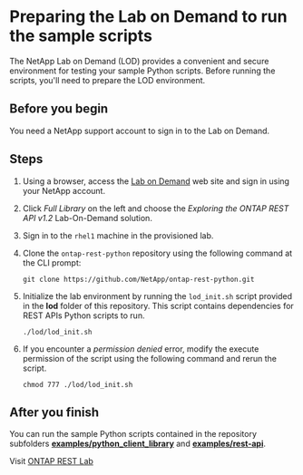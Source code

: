 # Preparing the Lab on Demand to run the sample scripts

The NetApp Lab on Demand (LOD) provides a convenient and secure environment for testing your sample Python scripts. Before running the scripts, you'll need to prepare the LOD environment.

## Before you begin

You need a NetApp support account to sign in to the Lab on Demand.

## Steps

1. Using a browser, access the [Lab on Demand](https://handsonlabs.netapp.com/lab/ontapapi-hol) web site and sign in using your NetApp account.

2. Click *Full Library* on the left and choose the *Exploring the ONTAP REST API v1.2* Lab-On-Demand solution.

3. Sign in to the `rhel1` machine in the provisioned lab.

4. Clone the `ontap-rest-python` repository using the following command at the CLI prompt:

   `git clone https://github.com/NetApp/ontap-rest-python.git`

5. Initialize the lab environment by running the `lod_init.sh` script provided in the **lod** folder of this repository. This script contains dependencies for REST APIs Python scripts to run.

   `./lod/lod_init.sh`

6. If you encounter a *permission denied* error, modify the execute permission of the script using the following command and rerun the script.

   `chmod 777 ./lod/lod_init.sh`

## After you finish

You can run the sample Python scripts contained in the repository subfolders [**examples/python_client_library**](https://github.com/NetApp/ontap-rest-python/tree/master/examples/rest_api) and [**examples/rest-api**](https://github.com/NetApp/ontap-rest-python/tree/master/examples/rest_api).

Visit [ONTAP REST Lab](https://labondemand.netapp.com/solutions/application-integration-using-apis)
